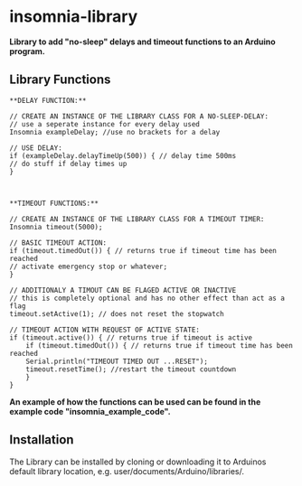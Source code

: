 # insomnia-library 

**Library to add "no-sleep" delays and timeout functions to an Arduino program.**


Library Functions
-----------------

	**DELAY FUNCTION:**
	
	// CREATE AN INSTANCE OF THE LIBRARY CLASS FOR A NO-SLEEP-DELAY:
	// use a seperate instance for every delay used
	Insomnia exampleDelay; //use no brackets for a delay
	
	// USE DELAY:
	if (exampleDelay.delayTimeUp(500)) { // delay time 500ms
    // do stuff if delay times up
	}
	
	
	
	**TIMEOUT FUNCTIONS:**
	
	// CREATE AN INSTANCE OF THE LIBRARY CLASS FOR A TIMEOUT TIMER:
	Insomnia timeout(5000);

	// BASIC TIMEOUT ACTION:
	if (timeout.timedOut()) { // returns true if timeout time has been reached
    // activate emergency stop or whatever;
	}
  
	// ADDITIONALY A TIMOUT CAN BE FLAGED ACTIVE OR INACTIVE
	// this is completely optional and has no other effect than act as a flag
	timeout.setActive(1); // does not reset the stopwatch
  
	// TIMEOUT ACTION WITH REQUEST OF ACTIVE STATE:
	if (timeout.active()) { // returns true if timeout is active
		if (timeout.timedOut()) { // returns true if timeout time has been reached
		Serial.println("TIMEOUT TIMED OUT ...RESET");
		timeout.resetTime(); //restart the timeout countdown
		}
	}

 
 **An example of how the functions can be used can be found in the example code "insomnia_example_code".**	
  

Installation
------------
The Library can be installed by cloning or downloading it to Arduinos default library location, e.g. user/documents/Arduino/libraries/.

